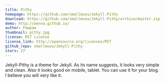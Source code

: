 ```yaml
---
title: Pithy
homepage: https://github.com/smallmuou/Jekyll-Pithy
download: https://github.com/smallmuou/Jekyll-Pithy/archive/master.zip
demo: http://wenva.github.io/
author: Pawpaw
thumbnail: pithy.jpg
license: MIT License
license_link: http://opensource.org/licenses/MIT
github_repo: smallmuou/Jekyll-Pithy
stars: 27
---
```


Jekyll-Pithy is a theme for Jekyll. As its name suggests, it looks very
simple and clean. Also it looks good on mobile, tablet. You can use it
for your blog. I believe you will very like it.
